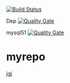 [![Build Status](https://travis-ci.org/argus-hongjie/mysql.svg?branch=master)](https://travis-ci.org/argus-hongjie/mysql)

Dep [![Quality Gate](https://sonarqube.com/api/badges/gate?key=org.zhj2074:dep)](https://sonarqube.com/dashboard/index/org.zhj2074:dep)

mysql51 [![Quality Gate](https://sonarqube.com/api/badges/gate?key=org.zhj2074:mysql51)](https://sonarqube.com/dashboard/index/org.zhj2074:mysql51)
# myrepo
jgj

